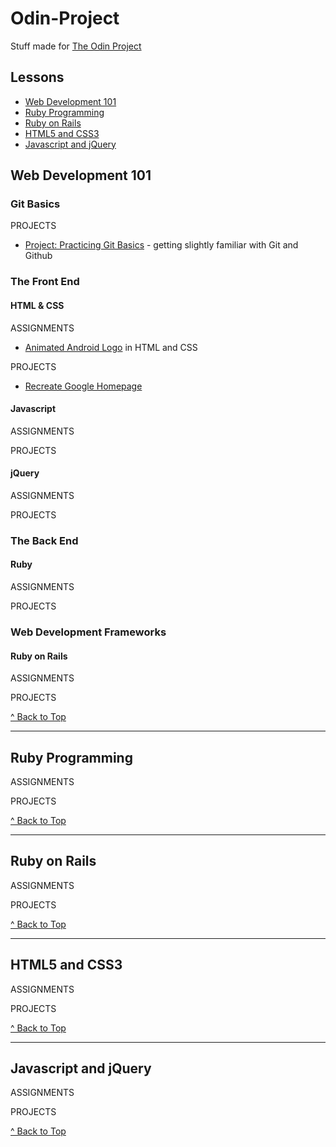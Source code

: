 # Odin-Project
Stuff made for [The Odin Project](https://www.theodinproject.com/home)

## Lessons
* [Web Development 101](https://github.com/morrisa-n/Odin-Project#web-development-101)
* [Ruby Programming](https://github.com/morrisa-n/Odin-Project#ruby-programming)
* [Ruby on Rails](https://github.com/morrisa-n/Odin-Project#ruby-on-rails-1)
* [HTML5 and CSS3](https://github.com/morrisa-n/Odin-Project#html5-and-css3)
* [Javascript and jQuery](https://github.com/morrisa-n/Odin-Project#javascript-and-jquery)

## Web Development 101
### Git Basics
PROJECTS
* [Project: Practicing Git Basics](https://github.com/morrisa-n/Odin-Project/tree/master/Projects/git_test) - getting slightly familiar with Git and Github

### The Front End
#### HTML & CSS
ASSIGNMENTS
* [Animated Android Logo](https://github.com/morrisa-n/Odin-Project/tree/master/Assignments/Android) in HTML and CSS

PROJECTS
* [Recreate Google Homepage](https://github.com/morrisa-n/Odin-Project/tree/master/Projects/google_homepage)

#### Javascript
ASSIGNMENTS

PROJECTS

#### jQuery
ASSIGNMENTS

PROJECTS

### The Back End
#### Ruby
ASSIGNMENTS

PROJECTS

### Web Development Frameworks
#### Ruby on Rails
ASSIGNMENTS

PROJECTS

[^ Back to Top](https://github.com/morrisa-n/Odin-Project#odin-project)

---

## Ruby Programming
ASSIGNMENTS

PROJECTS

[^ Back to Top](https://github.com/morrisa-n/Odin-Project#odin-project)

---

## Ruby on Rails
ASSIGNMENTS

PROJECTS

[^ Back to Top](https://github.com/morrisa-n/Odin-Project#odin-project)

---

## HTML5 and CSS3
ASSIGNMENTS

PROJECTS

[^ Back to Top](https://github.com/morrisa-n/Odin-Project#odin-project)

---

## Javascript and jQuery
ASSIGNMENTS

PROJECTS

[^ Back to Top](https://github.com/morrisa-n/Odin-Project#odin-project)
